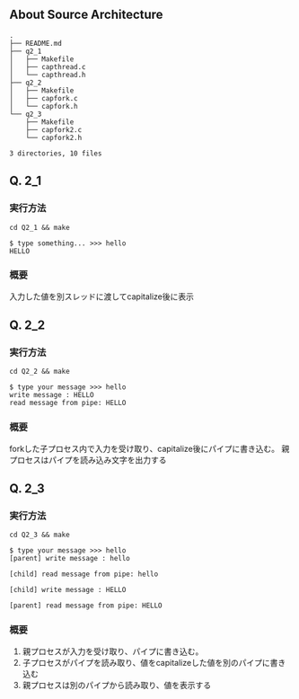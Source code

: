 ## About Source Architecture

```
.
├── README.md
├── q2_1
│   ├── Makefile
│   ├── capthread.c
│   └── capthread.h
├── q2_2
│   ├── Makefile
│   ├── capfork.c
│   └── capfork.h
└── q2_3
    ├── Makefile
    ├── capfork2.c
    └── capfork2.h

3 directories, 10 files
```

## Q. 2_1

### 実行方法
```
cd Q2_1 && make
```

```
$ type something... >>> hello
HELLO
```

### 概要
入力した値を別スレッドに渡してcapitalize後に表示

## Q. 2_2

### 実行方法
```
cd Q2_2 && make
```

```
$ type your message >>> hello
write message : HELLO
read message from pipe: HELLO
```

### 概要
forkした子プロセス内で入力を受け取り、capitalize後にパイプに書き込む。
親プロセスはパイプを読み込み文字を出力する

## Q. 2_3
### 実行方法
```
cd Q2_3 && make
```

```
$ type your message >>> hello
[parent] write message : hello

[child] read message from pipe: hello

[child] write message : HELLO

[parent] read message from pipe: HELLO
```

### 概要

1. 親プロセスが入力を受け取り、パイプに書き込む。
2. 子プロセスがパイプを読み取り、値をcapitalizeした値を別のパイプに書き込む
3. 親プロセスは別のパイプから読み取り、値を表示する

 